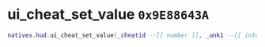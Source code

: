 # ui_cheat_set_value `0x9E88643A`

```lua
natives.hud.ui_cheat_set_value(_cheatid --[[ number ]], _unk1 --[[ integer ]])
```